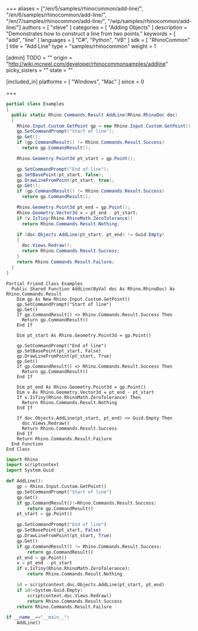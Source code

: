 +++
aliases = ["/en/5/samples/rhinocommon/add-line/", "/en/6/samples/rhinocommon/add-line/", "/en/7/samples/rhinocommon/add-line/", "/wip/samples/rhinocommon/add-line/"]
authors = [ "steve" ]
categories = [ "Adding Objects" ]
description = "Demonstrates how to construct a line from two points."
keywords = [ "add", "line" ]
languages = [ "C#", "Python", "VB" ]
sdk = [ "RhinoCommon" ]
title = "Add Line"
type = "samples/rhinocommon"
weight = 1

[admin]
TODO = ""
origin = "http://wiki.mcneel.com/developer/rhinocommonsamples/addline"
picky_sisters = ""
state = ""

[included_in]
platforms = [ "Windows", "Mac" ]
since = 0

+++

<div class="codetab-content" id="cs">

```cs
partial class Examples
{
  public static Rhino.Commands.Result AddLine(Rhino.RhinoDoc doc)
  {
    Rhino.Input.Custom.GetPoint gp = new Rhino.Input.Custom.GetPoint();
    gp.SetCommandPrompt("Start of line");
    gp.Get();
    if (gp.CommandResult() != Rhino.Commands.Result.Success)
      return gp.CommandResult();

    Rhino.Geometry.Point3d pt_start = gp.Point();

    gp.SetCommandPrompt("End of line");
    gp.SetBasePoint(pt_start, false);
    gp.DrawLineFromPoint(pt_start, true);
    gp.Get();
    if (gp.CommandResult() != Rhino.Commands.Result.Success)
      return gp.CommandResult();

    Rhino.Geometry.Point3d pt_end = gp.Point();
    Rhino.Geometry.Vector3d v = pt_end - pt_start;
    if (v.IsTiny(Rhino.RhinoMath.ZeroTolerance))
      return Rhino.Commands.Result.Nothing;

    if (doc.Objects.AddLine(pt_start, pt_end) != Guid.Empty)
    {
      doc.Views.Redraw();
      return Rhino.Commands.Result.Success;
    }
    return Rhino.Commands.Result.Failure;
  }
}
```

</div>


<div class="codetab-content" id="vb">

```vbnet
Partial Friend Class Examples
  Public Shared Function AddLine(ByVal doc As Rhino.RhinoDoc) As Rhino.Commands.Result
	Dim gp As New Rhino.Input.Custom.GetPoint()
	gp.SetCommandPrompt("Start of line")
	gp.Get()
	If gp.CommandResult() <> Rhino.Commands.Result.Success Then
	  Return gp.CommandResult()
	End If

	Dim pt_start As Rhino.Geometry.Point3d = gp.Point()

	gp.SetCommandPrompt("End of line")
	gp.SetBasePoint(pt_start, False)
	gp.DrawLineFromPoint(pt_start, True)
	gp.Get()
	If gp.CommandResult() <> Rhino.Commands.Result.Success Then
	  Return gp.CommandResult()
	End If

	Dim pt_end As Rhino.Geometry.Point3d = gp.Point()
	Dim v As Rhino.Geometry.Vector3d = pt_end - pt_start
	If v.IsTiny(Rhino.RhinoMath.ZeroTolerance) Then
	  Return Rhino.Commands.Result.Nothing
	End If

	If doc.Objects.AddLine(pt_start, pt_end) <> Guid.Empty Then
	  doc.Views.Redraw()
	  Return Rhino.Commands.Result.Success
	End If
	Return Rhino.Commands.Result.Failure
  End Function
End Class
```

</div>


<div class="codetab-content" id="py">

```python
import Rhino
import scriptcontext
import System.Guid

def AddLine():
    gp = Rhino.Input.Custom.GetPoint()
    gp.SetCommandPrompt("Start of line")
    gp.Get()
    if gp.CommandResult()!=Rhino.Commands.Result.Success:
        return gp.CommandResult()
    pt_start = gp.Point()

    gp.SetCommandPrompt("End of line")
    gp.SetBasePoint(pt_start, False)
    gp.DrawLineFromPoint(pt_start, True)
    gp.Get()
    if gp.CommandResult() != Rhino.Commands.Result.Success:
        return gp.CommandResult()
    pt_end = gp.Point()
    v = pt_end - pt_start
    if v.IsTiny(Rhino.RhinoMath.ZeroTolerance):
        return Rhino.Commands.Result.Nothing

    id = scriptcontext.doc.Objects.AddLine(pt_start, pt_end)
    if id!=System.Guid.Empty:
        scriptcontext.doc.Views.Redraw()
        return Rhino.Commands.Result.Success
    return Rhino.Commands.Result.Failure

if __name__=="__main__":
    AddLine()
```

</div>
